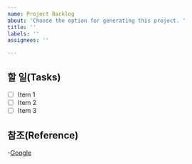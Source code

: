 ```yaml
---
name: Project Backlog
about: 'Choose the option for generating this project. '
title: ''
labels: ''
assignees: ''

---
```


## 할 일(Tasks)

- [ ] Item 1
- [ ] Item 2
- [ ] Item 3

## 참조(Reference)

-[Google](https://www.google.com)
